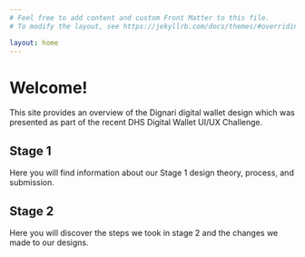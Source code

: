 ```yaml
---
# Feel free to add content and custom Front Matter to this file.
# To modify the layout, see https://jekyllrb.com/docs/themes/#overriding-theme-defaults

layout: home
---
```


# Welcome!

<p class="usa-intro">This site provides an overview of the Dignari digital wallet design which was presented as part of the recent DHS Digital Wallet UI/UX Challenge.</p>

## Stage 1

Here you will find information about our Stage 1 design theory, process, and submission.

## Stage 2

Here you will discover the steps we took in stage 2 and the changes we made to our designs.
